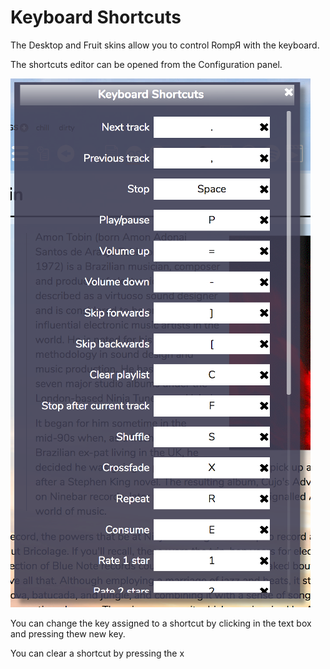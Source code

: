 # Keyboard Shortcuts

The Desktop and Fruit skins allow you to control RompЯ with the keyboard.

The shortcuts editor can be opened from the Configuration panel.

![](images/shortcuts1.png)

You can change the key assigned to a shortcut by clicking in the text box and pressing thew new key.

You can clear a shortcut by pressing the x
